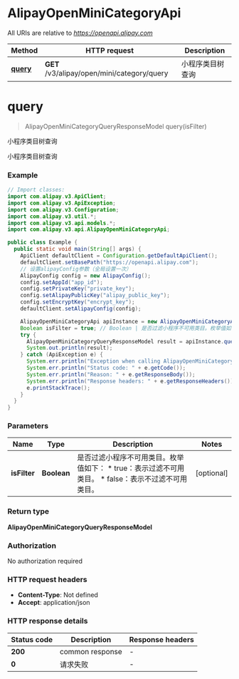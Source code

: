 # AlipayOpenMiniCategoryApi

All URIs are relative to *https://openapi.alipay.com*

| Method | HTTP request | Description |
|------------- | ------------- | -------------|
| [**query**](AlipayOpenMiniCategoryApi.md#query) | **GET** /v3/alipay/open/mini/category/query | 小程序类目树查询 |


<a name="query"></a>
# **query**
> AlipayOpenMiniCategoryQueryResponseModel query(isFilter)

小程序类目树查询

小程序类目树查询

### Example
```java
// Import classes:
import com.alipay.v3.ApiClient;
import com.alipay.v3.ApiException;
import com.alipay.v3.Configuration;
import com.alipay.v3.util.*;
import com.alipay.v3.api.models.*;
import com.alipay.v3.api.AlipayOpenMiniCategoryApi;

public class Example {
  public static void main(String[] args) {
    ApiClient defaultClient = Configuration.getDefaultApiClient();
    defaultClient.setBasePath("https://openapi.alipay.com");
    // 设置alipayConfig参数（全局设置一次）
    AlipayConfig config = new AlipayConfig();
    config.setAppId("app_id");
    config.setPrivateKey("private_key");
    config.setAlipayPublicKey("alipay_public_key");
    config.setEncryptKey("encrypt_key");
    defaultClient.setAlipayConfig(config);

    AlipayOpenMiniCategoryApi apiInstance = new AlipayOpenMiniCategoryApi(defaultClient);
    Boolean isFilter = true; // Boolean | 是否过滤小程序不可用类目。枚举值如下： * true：表示过滤不可用类目。 * false：表示不过滤不可用类目。
    try {
      AlipayOpenMiniCategoryQueryResponseModel result = apiInstance.query(isFilter);
      System.out.println(result);
    } catch (ApiException e) {
      System.err.println("Exception when calling AlipayOpenMiniCategoryApi#query");
      System.err.println("Status code: " + e.getCode());
      System.err.println("Reason: " + e.getResponseBody());
      System.err.println("Response headers: " + e.getResponseHeaders());
      e.printStackTrace();
    }
  }
}
```

### Parameters

| Name | Type | Description  | Notes |
|------------- | ------------- | ------------- | -------------|
| **isFilter** | **Boolean**| 是否过滤小程序不可用类目。枚举值如下： * true：表示过滤不可用类目。 * false：表示不过滤不可用类目。 | [optional] |

### Return type

**AlipayOpenMiniCategoryQueryResponseModel**

### Authorization

No authorization required

### HTTP request headers

 - **Content-Type**: Not defined
 - **Accept**: application/json

### HTTP response details
| Status code | Description | Response headers |
|-------------|-------------|------------------|
| **200** | common response |  -  |
| **0** | 请求失败 |  -  |

